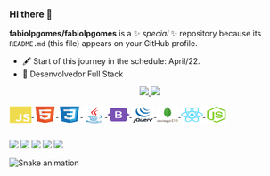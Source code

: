 ### Hi there 👋

**fabiolpgomes/fabiolpgomes** is a ✨ _special_ ✨ repository because its `README.md` (this file) appears on your GitHub profile.

- 🖋 Start of this journey in the schedule: April/22.
-  🤖 Desenvolvedor Full Stack 

<div align="center">
  <a href="https://github.com/fabiolpgomes">
  <img height="180em" src="https://github-readme-stats.vercel.app/api?username=fabiolpgomes&show_icons=true&theme=gotham&include_all_commits=true&count_private=true"/>
  <img height="180em" src="https://github-readme-stats.vercel.app/api/top-langs/?username=fabiolpgomes&layout=compact&langs_count=7&theme=gotham"/>
</div>
<div style="display: inline_block"><br>
  
  <img align="center" alt="Ane-Js" height="30" width="40" src="https://raw.githubusercontent.com/devicons/devicon/master/icons/javascript/javascript-plain.svg">
  <img align="center" alt="Ane-HTML" height="30" width="40" src="https://raw.githubusercontent.com/devicons/devicon/master/icons/html5/html5-original.svg">
  <img align="center" alt="Ane-CSS" height="30" width="40" src="https://raw.githubusercontent.com/devicons/devicon/master/icons/css3/css3-original.svg">
  <img align="center" alt="Ane-Java" height="30" width="40" src="https://raw.githubusercontent.com/devicons/devicon/master/icons/java/java-original.svg">
    <img align="center" alt="Ane-bootstrap" height="30" width="40" src="https://raw.githubusercontent.com/devicons/devicon/d00d0969292a6569d45b06d3f350f463a0107b0d/icons/bootstrap/bootstrap-plain.svg">
  <img align="center" alt="Ane-jQUERY" height="30" width="40" src="https://raw.githubusercontent.com/devicons/devicon/ac557d6ff33ff370a5db99f97aeab35ea5c67fbd/icons/jquery/jquery-original-wordmark.svg">
  <img align="center" alt="Ane-MongoDb" height="30" width="40" src="https://raw.githubusercontent.com/devicons/devicon/c5378d6c2510ffa0b3e4475af95618a8048d6cf1/icons/mongodb/mongodb-original-wordmark.svg">
  <img align="center" alt="Ane-React" height="30" width="40" src="https://raw.githubusercontent.com/devicons/devicon/c5378d6c2510ffa0b3e4475af95618a8048d6cf1/icons/react/react-original.svg">
   <img align="center" alt="Ane-NodeJs" height="30" width="40" src="https://raw.githubusercontent.com/devicons/devicon/d00d0969292a6569d45b06d3f350f463a0107b0d/icons/nodejs/nodejs-original.svg">
  
 
  ##
 
<div> 
   
  <a href="https://codepen.io/fabiolpgomes/pen/RwyVKQo" target="_blank"><img src="https://img.shields.io/badge/-codepen-%FF7F3F?style=for-the-badge&logo=codepen&logoColor=white" target="_blank"></a>
  <a href="https://www.instagram.com/fabiolpgomes" target="_blank"><img src="https://img.shields.io/badge/-Instagram-%23E4405F?style=for-the-badge&logo=instagram&logoColor=white" target="_blank"></a>
  <a href = "mailto:fabiolpgomes@hotmail.com"><img src="https://img.shields.io/badge/-Gmail-%23333?style=for-the-badge&logo=gmail&logoColor=white" target="_blank"></a>
  <a href="https://www.linkedin.com/in/fabiolpgomes" target="_blank"><img src="https://img.shields.io/badge/-LinkedIn-%230077B5?style=for-the-badge&logo=linkedin&logoColor=white" target="_blank"></a> 
  <a href="https://fabiolpgomes.github.io/portfolio/" target="_blank"><img src="https://img.shields.io/badge/-Portfolio-%23E4405F?style=for-the-badge&logo=portfolio&logoColor=white" target="_blank"></a>
   
 
  ![Snake animation](https://github.com/ThatianeDeboleto/ThatianeDeboleto/blob/output/github-contribution-grid-snake.svg)
  
</div>



